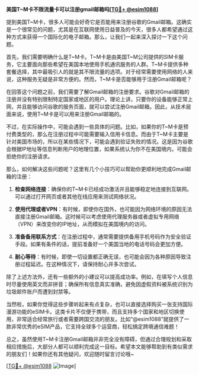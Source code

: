 **美国T~M卡不限流量卡可以注册gmail邮箱吗[[TG💪+ @esim1088](https://t.me/s/esim1088)]**

提到美国T~M卡，很多人可能会好奇它是否能用来注册谷歌的Gmail邮箱。这确实是一个很常见的问题，尤其是在互联网使用日益普及的今天，很多人都希望通过这种方式来获得一个国际化的电子邮箱。那么，让我们一起来深入探讨一下这个问题。

首先，我们需要明确什么是T~M卡。T~M卡是由美国T~M公司提供的SIM卡服务，它主要面向那些希望在美国本地使用手机通讯服务的人群。T~M卡提供多种套餐选择，其中最吸引人的就是其不限流量的选项。对于经常需要使用网络的人来说，这种服务无疑是非常方便的。然而，T~M卡是否能够用于注册Gmail邮箱呢？

在回答这个问题之前，我们需要了解Gmail邮箱的注册要求。谷歌对Gmail邮箱的注册并没有特别限制特定国家或地区的用户。理论上讲，只要你的设备能够正常上网，并且能够访问谷歌的服务页面，就可以尝试注册Gmail邮箱。因此，从技术层面来说，使用T~M卡是可以用来注册Gmail邮箱的。

不过，在实际操作中，可能会遇到一些具体的问题。比如，如果你的T~M卡是预付费类型的，那么在注册过程中可能需要输入信用卡信息。而由于T~M卡主要是针对美国市场的，所以在某些情况下，可能会遇到验证失败的情况。这是因为谷歌会根据IP地址等信息判断用户的地理位置，如果系统认为你不在美国境内，可能会拒绝你的注册请求。

那么，如何解决这些问题呢？这里有几个小技巧可以帮助你更顺利地完成Gmail邮箱的注册：

1. **检查网络连接**：确保你的T~M卡已经成功激活并且能够稳定地连接到互联网。可以通过打开网页或者其他在线应用来测试网络状况。
   
2. **使用代理或者VPN**：有时候，即使你在国外，也可能因为网络环境的原因无法直接注册Gmail邮箱。这时候可以考虑使用代理服务器或者虚拟专用网络（VPN）来改变你的IP地址，从而模拟在美国境内的访问。

3. **准备备用联系方式**：在注册过程中，通常需要提供备用手机号码作为安全验证手段。如果有条件的话，提前准备好一个美国当地的电话号码会更加方便。

4. **耐心等待**：有时候，即使一切设置都正确无误，也可能会因为各种原因导致注册过程延迟。在这种情况下，请保持耐心并多次尝试。

除了上述方法外，还有一些额外的小建议可以提高成功率。例如，在填写个人信息时尽量使用英文而非拼音；确保所有信息真实准确，避免因虚假资料被系统识别为垃圾邮件账户而遭到封禁等。

当然啦，如果你觉得这些步骤听起来有点复杂，也可以直接选择购买一张支持国际漫游功能的eSIM卡。这类卡片不仅便于携带，而且支持多个国家和地区切换使用，非常适合经常旅行或者需要跨国交流的朋友。比如“@esim1088”就提供了一款非常优秀的eSIM产品，它支持全球多个运营商，轻松搞定跨境通信难题！

总之，虽然使用T~M卡注册Gmail邮箱并非完全没有障碍，但通过合理规划和采取相应措施后，大部分人都可以顺利完成这一目标。希望本文能够帮助到有类似需求的朋友们！如果你还有其他疑问，欢迎随时留言讨论哦~

[[TG💪+ @esim1088](https://t.me/s/esim1088) ![Image](https://i.postimg.cc/4NQfJmqS/Snipaste-2025-05-13-00-14-12.png)]